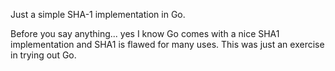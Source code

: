 Just a simple SHA-1 implementation in Go.

Before you say anything... yes I know Go comes with
a nice SHA1 implementation and SHA1 is flawed for
many uses. This was just an exercise in trying out
Go.
